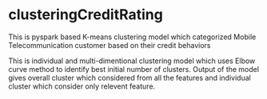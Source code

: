 # clusteringCreditRating
This is pyspark based K-means clustering model which categorized Mobile Telecommunication customer based on their credit behaviors

This is individual and multi-dimentional clustering model which uses Elbow curve method to identify best initial number of clusters. Output of the model gives overall cluster which considered from all the features and individual cluster which consider only relevent feature.

